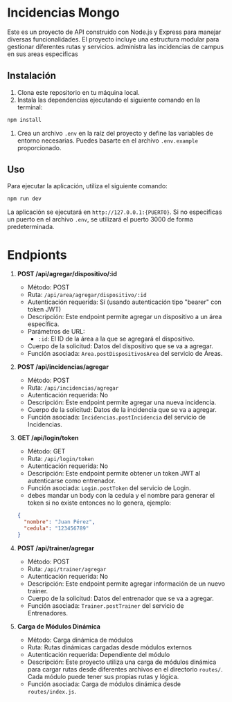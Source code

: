 # Incidencias Mongo

Este es un proyecto de API construido con Node.js y Express para manejar diversas funcionalidades. El proyecto incluye una estructura modular para gestionar diferentes rutas y servicios. administra las incidencias de campus en sus areas especificas 

## Instalación

1. Clona este repositorio en tu máquina local.
2. Instala las dependencias ejecutando el siguiente comando en la terminal:

```bash
npm install
```

1. Crea un archivo `.env` en la raíz del proyecto y define las variables de entorno necesarias. Puedes basarte en el archivo `.env.example` proporcionado.

## Uso

Para ejecutar la aplicación, utiliza el siguiente comando:

```bash
npm run dev
```

La aplicación se ejecutará en `http://127.0.0.1:{PUERTO}`. Si no especificas un puerto en el archivo `.env`, se utilizará el puerto 3000 de forma predeterminada.

# Endpionts

1. **POST /api/agregar/dispositivo/:id**

   - Método: POST
   - Ruta: `/api/area/agregar/dispositivo/:id`
   - Autenticación requerida: Sí (usando autenticación tipo "bearer" con token JWT)
   - Descripción: Este endpoint permite agregar un dispositivo a un área específica.
   - Parámetros de URL:
     - `:id`: El ID de la área a la que se agregará el dispositivo.
   - Cuerpo de la solicitud: Datos del dispositivo que se va a agregar.
   - Función asociada: `Area.postDispositivosArea` del servicio de Áreas.

2. **POST /api/incidencias/agregar**

   - Método: POST
   - Ruta: `/api/incidencias/agregar`
   - Autenticación requerida: No
   - Descripción: Este endpoint permite agregar una nueva incidencia.
   - Cuerpo de la solicitud: Datos de la incidencia que se va a agregar.
   - Función asociada: `Incidencias.postIncidencia` del servicio de Incidencias.

3. **GET /api/login/token**

   - Método: GET
   - Ruta: `/api/login/token`
   - Autenticación requerida: No
   - Descripción: Este endpoint permite obtener un token JWT al autenticarse como entrenador.
   - Función asociada: `Login.postToken` del servicio de Login.
   - debes mandar un body con la cedula y el nombre para generar el token si no existe entonces no lo genera, ejemplo:

   ```json
   {
     "nombre": "Juan Pérez",
     "cedula": "123456789"
   }
   ```

   

4. **POST /api/trainer/agregar**

   - Método: POST
   - Ruta: `/api/trainer/agregar`
   - Autenticación requerida: No
   - Descripción: Este endpoint permite agregar información de un nuevo trainer.
   - Cuerpo de la solicitud: Datos del entrenador que se va a agregar.
   - Función asociada: `Trainer.postTrainer` del servicio de Entrenadores.

5. **Carga de Módulos Dinámica**

   - Método: Carga dinámica de módulos
   - Ruta: Rutas dinámicas cargadas desde módulos externos
   - Autenticación requerida: Dependiente del módulo
   - Descripción: Este proyecto utiliza una carga de módulos dinámica para cargar rutas desde diferentes archivos en el directorio `routes/`. Cada módulo puede tener sus propias rutas y lógica.
   - Función asociada: Carga de módulos dinámica desde `routes/index.js`.